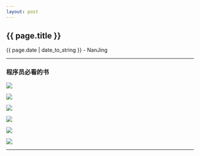 ```yaml
---
layout: post
---
```


<h2>{{ page.title }}</h2>
<p class='meta'>{{ page.date | date_to_string }} - NanJing</p>

---

### 程序员必看的书 ###
![](http://img11.360buyimg.com/n1/g14/M05/0D/15/rBEhVVIhQfAIAAAAAAMiuW82EnEAACrGADQNYgAAyLR569.jpg)

![](http://itjh.qiniudn.com/itjgioshkhj.jpg)

![](http://itjh.qiniudn.com/itjgiosbyyl.jpg)

![](http://www.itjhwd.com/wp-content/uploads/2014/08/31.jpg)

![](http://www.itjhwd.com/wp-content/uploads/2014/08/4.jpg)

![](http://www.itjhwd.com/wp-content/uploads/2014/08/7.jpg)

---